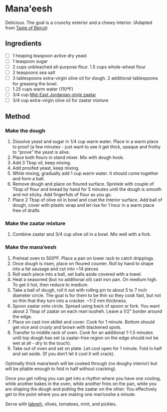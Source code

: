 # Mana'eesh 

Delicious.  The goal is a crunchy exterior and a chewy interior.  (Adapted from [Taste of Beirut](https://www.tasteofbeirut.com/manooshe-zaatar-on-the-saj-or-bbq-grill/))

## Ingredients
- [ ] 1 heaping teaspoon active dry yeast
- [ ] 1 teaspoon sugar
- [ ] 2 cups unbleached all-purpose flour.  1.5 cups whole-wheat flour
- [ ] 2 teaspoons sea salt
- [ ] 3 tablespoons extra-virgin olive oil for dough.  2 additional tablespoons for greasing the bowl.
- [ ] 1.25 cups warm water (110ºF)
- [ ] 3/4 cup [Mid-East Jordanian-style zaatar](https://www.movehalal.com/products/zaatar)
- [ ] 3/4 cup extra-virgin olive oil for zaatar mixture

## Method

### Make the dough
1. Dissolve yeast and sugar in 1/4 cup warm water.  Place in a warm place to proof (a few minutes - just want to see it get thick, opaque and frothy to “prove” the yeast is alive.
2. Place both flours in stand mixer.  Mix with dough hook.
3. Add 3 Tbsp oil, keep mixing.
4. Add proofed yeast, keep mixing.
5. While mixing, gradually add 1 cup warm water.  It should come together and form a ball.
6. Remove dough and place on floured surface.  Sprinkle with couple of Tbsp of flour and knead by hand for 5 minutes until the dough is smooth and not sticky.  Add fingerfuls of flour as you go.
7. Place 2 Tbsp of olive oil in bowl and coat the interior surface.  Add ball of dough, cover with plastic wrap and let rise for 1 hour in a warm place free of drafts

### Make the zaatar mixture
1. Combine zaatar and 3/4 cup olive oil in a bowl.  Mix well with a fork.

### Make the mana’eesh
1. Preheat oven to 500ºF.  Place a pan on lower rack to catch drippings.
2. Once dough is risen, place on floured counter.  Roll by hand to shape into a fat sausage and cut into ~14 pieces
3. Roll each piece into a ball, set balls aside covered with a towel.
4. Heat a seasoned (but no additional oil) cast iron pan. On medium high.  To get it hot, then reduce to medium.
5. Take a ball of dough, roll it out with rolling pin to about 5 to 7 inch diameter circle.  The goal is for them to be thin so they cook fast, but not so thin that they turn into a cracker.  ~1-2 mm thickness.
6. Spoon zaatar onto circle.  Spread using back of spoon or fork.  You want about 2 Tbsp of zaatar on each man'ousheh.  Leave a 1/2" border around the edge.
7. Place on cast iron skillet and cover.  Cook for 1 minute.  Bottom should get nice and crusty and brown with blackened spots.
8. Transfer to middle rack of oven.  Cook for an additional 1-1.5 minutes until top dough has set (a zaatar-free region on the edge should not be wet at all - dry to the touch).
9. Take out of oven and set on plate.  Let cool open for 1 minute.  Fold in half and set aside.  (If you don’t let it cool it will crack).

Optimally thick mana’eesh will be cooked through (no doughy interior) but will be pliable enough to fold in half without cracking).

Once you get rolling you can get into a rhythm where you have one cooling, while another bakes in the oven, while another fries on the pan, while you are shaping the dough and putting the zaatar on the other.  You effectively get to the point where you are making one man’ooshe a minute.

Serve with [labneh](https://www.karouncheese.com/karoun-labne), olives, tomatoes, mint, and pickles.